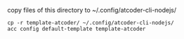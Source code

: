 copy files of this directory to ~/.config/atcoder-cli-nodejs/

```
cp -r template-atcoder/ ~/.config/atcoder-cli-nodejs/
acc config default-template template-atcoder
```